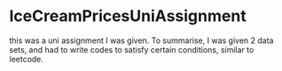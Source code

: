 # IceCreamPricesUniAssignment
this was a uni assignment I was given.
To summarise, I was given 2 data sets, and had to write codes to satisfy certain conditions, similar to leetcode.
